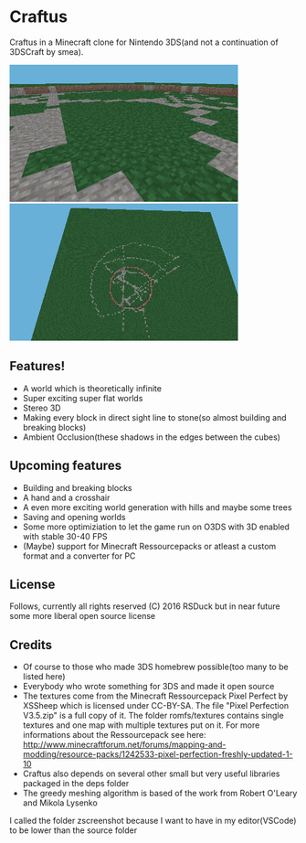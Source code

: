 # Craftus
Craftus in a Minecraft clone for Nintendo 3DS(and not a continuation of 3DSCraft by smea). 

![Some screenshot](https://raw.githubusercontent.com/RSDuck/Craftus3DS/master/zscreenshots/scr_22_TOP_LEFT.png)
![Another screenshot](https://raw.githubusercontent.com/RSDuck/Craftus3DS/master/zscreenshots/scr_23_TOP_LEFT.png)

## Features!
* A world which is theoretically infinite
* Super exciting super flat worlds
* Stereo 3D
* Making every block in direct sight line to stone(so almost building and breaking blocks)
* Ambient Occlusion(these shadows in the edges between the cubes)

## Upcoming features
* Building and breaking blocks
* A hand and a crosshair
* A even more exciting world generation with hills and maybe some trees
* Saving and opening worlds
* Some more optimiziation to let the game run on O3DS with 3D enabled with stable 30-40 FPS
* (Maybe) support for Minecraft Ressourcepacks or atleast a custom format and a converter for PC

## License
Follows, currently all rights reserved (C) 2016 RSDuck but in near future some more liberal open source license

## Credits
* Of course to those who made 3DS homebrew possible(too many to be listed here)
* Everybody who wrote something for 3DS and made it open source
* The textures come from the Minecraft Ressourcepack Pixel Perfect by XSSheep which is licensed under CC-BY-SA. The file "Pixel Perfection V3.5.zip" is a full copy of it. The folder romfs/textures contains single textures and one map with multiple textures put on it. For more informations about the Ressourcepack see here: http://www.minecraftforum.net/forums/mapping-and-modding/resource-packs/1242533-pixel-perfection-freshly-updated-1-10
* Craftus also depends on several other small but very useful libraries packaged in the deps folder
* The greedy meshing algorithm is based of the work from Robert O'Leary and Mikola Lysenko

I called the folder zscreenshot because I want to have in my editor(VSCode) to be lower than the source folder